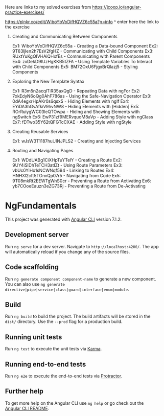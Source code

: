 Here are links to my solved exercises from https://jcoop.io/angular-practice-exercises/

https://plnkr.co/edit/WiboYbVoDifHQVZ6c55a?p=info
                                 ^ enter here the link to the exercise

1. Creating and Communicating Between Components

   Ex1: WiboYbVoDifHQVZ6c55a - Creating a Data-bound Component
   Ex2: 9T83ljlen2h7EsV2fgHZ - Communicating with Child Components
   Ex3: RUxtYuKgQIVHAiQHxfEs - Communicating with Parent Components
   Ex4: zxDekD9IUzHgKKB5tZFA - Using Template Variables To Interact with Child Components
   Ex5: BM72OxU6FjgxBrQlazj5 - Styling Components

2. Exploring the New Template Syntax

   Ex1: R3m5n2acqlTiR35axQgD - Repeating Data with ngFor
   Ex2: 7okEdyN6oQg0AhF786as - Using the Safe-Navigation Operator
   Ex3: 0dA4egxrHpAKr0s6qsxS - Hiding Elements with ngIf
   Ex4: EYiDA3hGvAfkiV9hvNW8 - Hiding Elements with [Hidden]
   Ex5: ROrRuiygWC03IeQTOwpa - Hiding and Showing Elements with ngSwitch
   Ex6: EwP31zf9MERvquoM8aVp - Adding Style with ngClass
   Ex7: fDTwo35Y62tQFGTcCXAE - Adding Style with ngStyle

3. Creating Reusable Services

   Ex1: wJsW3T1187huUINJPLS2 - Creating and Injecting Services

4. Routing and Navigating Pages 

   Ex1: WDdUABg1CiXHpTuYTelY - Creating a Route
   Ex2: 9UY4iSIDhTeTCH3atIZt - Using Route Parameters
   Ex3: vbUc0YlHx1sNCWNqf594 - Linking to Routes
   Ex4: HNHXl2cft5TOnvQp07r5 - Navigating from Code
   Ex5: 9T08mkRt2EEWTgWnS0cr - Preventing a Route from Activating
   Ex6: yb7COoeEauzn3eZG73Rj - Preventing a Route from De-Activating



# NgFundamentals

This project was generated with [Angular CLI](https://github.com/angular/angular-cli) version 7.1.2.

## Development server

Run `ng serve` for a dev server. Navigate to `http://localhost:4200/`. The app will automatically reload if you change any of the source files.

## Code scaffolding

Run `ng generate component component-name` to generate a new component. You can also use `ng generate directive|pipe|service|class|guard|interface|enum|module`.

## Build

Run `ng build` to build the project. The build artifacts will be stored in the `dist/` directory. Use the `--prod` flag for a production build.

## Running unit tests

Run `ng test` to execute the unit tests via [Karma](https://karma-runner.github.io).

## Running end-to-end tests

Run `ng e2e` to execute the end-to-end tests via [Protractor](http://www.protractortest.org/).

## Further help

To get more help on the Angular CLI use `ng help` or go check out the [Angular CLI README](https://github.com/angular/angular-cli/blob/master/README.md).
